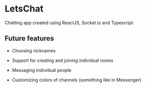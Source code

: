 
# LetsChat

Chatting app created using ReactJS, Socket.io and Typescript

## Future features

* Choosing nicknames

* Support for creating and joining individual rooms

* Messaging individual people

* Customizing colors of channels (something like in Messenger)